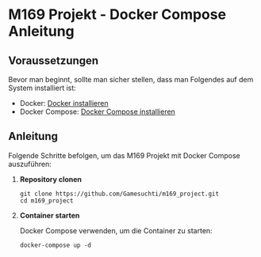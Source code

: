 # M169 Projekt - Docker Compose Anleitung

## Voraussetzungen

Bevor man beginnt, sollte man sicher stellen, dass man Folgendes auf dem System installiert ist:

- Docker: [Docker installieren](https://docs.docker.com/get-docker/)
- Docker Compose: [Docker Compose installieren](https://docs.docker.com/compose/install/)

## Anleitung

Folgende Schritte befolgen, um das M169 Projekt mit Docker Compose auszuführen:

1. **Repository clonen**

   ```
   git clone https://github.com/Gamesuchti/m169_project.git
   cd m169_project
   ```

2. **Container starten**

   Docker Compose verwenden, um die Container zu starten:

   ```
   docker-compose up -d
   ```
